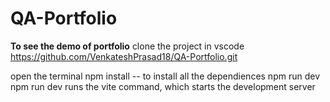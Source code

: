 # QA-Portfolio

**To see the demo of portfolio**
clone the project in vscode
https://github.com/VenkateshPrasad18/QA-Portfolio.git

open the terminal 
npm install -- to install all the dependiences
npm run dev
npm run dev runs the vite command, which starts the development server
